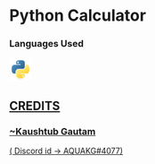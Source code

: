  <h1> Python Calculator </h1>


<h3> Languages Used </h3>
<a href="https://www.python.org" target="_blank"> <img src="https://raw.githubusercontent.com/devicons/devicon/master/icons/python/python-original.svg" alt="python" width="40" height="40"/>


<h2> CREDITS </h2>
<h3>~Kaushtub Gautam </h3> ( Discord id -> AQUAKG#4077)
